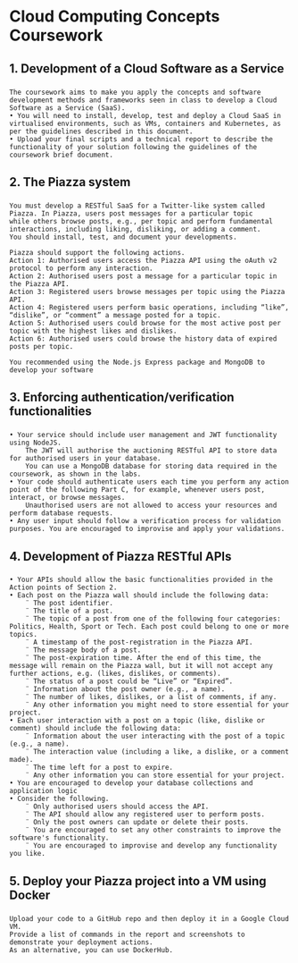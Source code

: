 # Cloud Computing Concepts Coursework

## 1. Development of a Cloud Software as a Service 
###
    The coursework aims to make you apply the concepts and software development methods and frameworks seen in class to develop a Cloud Software as a Service (SaaS).
    • You will need to install, develop, test and deploy a Cloud SaaS in virtualised environments, such as VMs, containers and Kubernetes, as per the guidelines described in this document.
    • Upload your final scripts and a technical report to describe the functionality of your solution following the guidelines of the coursework brief document.

## 2. The Piazza system
###
    You must develop a RESTful SaaS for a Twitter-like system called Piazza. In Piazza, users post messages for a particular topic 
    while others browse posts, e.g., per topic and perform fundamental interactions, including liking, disliking, or adding a comment. 
    You should install, test, and document your developments.

    Piazza should support the following actions.
    Action 1: Authorised users access the Piazza API using the oAuth v2 protocol to perform any interaction.
    Action 2: Authorised users post a message for a particular topic in the Piazza API.
    Action 3: Registered users browse messages per topic using the Piazza API.
    Action 4: Registered users perform basic operations, including “like”, “dislike”, or “comment” a message posted for a topic.
    Action 5: Authorised users could browse for the most active post per topic with the highest likes and dislikes.
    Action 6: Authorised users could browse the history data of expired posts per topic.

    You recommended using the Node.js Express package and MongoDB to develop your software

## 3. Enforcing authentication/verification functionalities
###
    • Your service should include user management and JWT functionality using NodeJS.
        The JWT will authorise the auctioning RESTful API to store data for authorised users in your database.
        You can use a MongoDB database for storing data required in the coursework, as shown in the labs.
    • Your code should authenticate users each time you perform any action point of the following Part C, for example, whenever users post, interact, or browse messages.
        Unauthorised users are not allowed to access your resources and perform database requests.
    • Any user input should follow a verification process for validation purposes. You are encouraged to improvise and apply your validations.

## 4. Development of Piazza RESTful APIs
###
    • Your APIs should allow the basic functionalities provided in the Action points of Section 2.
    • Each post on the Piazza wall should include the following data:
        ¨ The post identifier.
        ¨ The title of a post.
        ¨ The topic of a post from one of the following four categories: Politics, Health, Sport or Tech. Each post could belong to one or more topics.
        ¨ A timestamp of the post-registration in the Piazza API.
        ¨ The message body of a post.
        ¨ The post-expiration time. After the end of this time, the message will remain on the Piazza wall, but it will not accept any further actions, e.g. (likes, dislikes, or comments).
        ¨ The status of a post could be “Live” or “Expired”.
        ¨ Information about the post owner (e.g., a name).
        ¨ The number of likes, dislikes, or a list of comments, if any.
        ¨ Any other information you might need to store essential for your project.
    • Each user interaction with a post on a topic (like, dislike or comment) should include the following data:
        ¨ Information about the user interacting with the post of a topic (e.g., a name).
        ¨ The interaction value (including a like, a dislike, or a comment made).
        ¨ The time left for a post to expire.
        ¨ Any other information you can store essential for your project.
    • You are encouraged to develop your database collections and application logic
    • Consider the following.
        ¨ Only authorised users should access the API.
        ¨ The API should allow any registered user to perform posts.
        ¨ Only the post owners can update or delete their posts.
        ¨ You are encouraged to set any other constraints to improve the software's functionality.
        ¨ You are encouraged to improvise and develop any functionality you like.

## 5. Deploy your Piazza project into a VM using Docker
###
    Upload your code to a GitHub repo and then deploy it in a Google Cloud VM. 
    Provide a list of commands in the report and screenshots to demonstrate your deployment actions. 
    As an alternative, you can use DockerHub.

